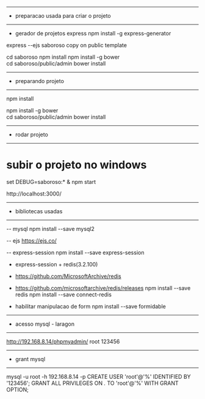 ------------------------------------------
- preparacao usada para criar o projeto
------------------------------------------
- gerador de projetos express
npm install -g express-generator

express --ejs saboroso
copy on public template

cd saboroso
npm install
npm install -g bower  
cd saboroso/public/admin 
bower install

------------------------------------------
- preparando projeto
------------------------------------------
npm install

npm install -g bower  
cd saboroso/public/admin 
bower install


------------------------------------------
- rodar projeto
------------------------------------------

# subir o projeto no windows
set DEBUG=saboroso:* & npm start

http://localhost:3000/


------------------------------------------
- bibliotecas usadas
------------------------------------------
-- mysql
npm install --save mysql2

-- ejs
https://ejs.co/

-- express-session
npm install --save express-session

- express-session + redis(3.2.100)
- https://github.com/MicrosoftArchive/redis
- https://github.com/microsoftarchive/redis/releases
npm install --save redis
npm install --save connect-redis

- habilitar manipulacao de form
npm install --save formidable






------------------------------------------
- acesso mysql - laragon
------------------------------------------
http://192.168.8.14/phpmyadmin/
root
123456

--- ---------------------------------------------------
- grant mysql
--- ---------------------------------------------------
 mysql -u root -h 192.168.8.14 -p 
 CREATE USER 'root'@'%' IDENTIFIED BY '123456';
 GRANT ALL PRIVILEGES ON *.* TO 'root'@'%' WITH GRANT OPTION;
